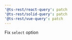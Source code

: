 ```yaml
---
'@ts-rest/react-query': patch
'@ts-rest/solid-query': patch
'@ts-rest/vue-query': patch
---
```


Fix `select` option
